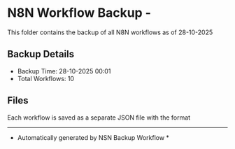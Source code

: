 # N8N Workflow Backup - 
This folder contains the backup of all N8N workflows as of 28-10-2025

## Backup Details
- Backup Time: 28-10-2025 00:01
- Total Workflows: 10

## Files
Each workflow is saved as a separate JSON file with the format

-----------
* Automatically generated by NSN Backup Workflow *